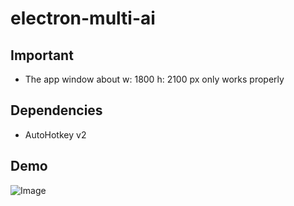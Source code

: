 # electron-multi-ai

## Important

* The app window about w: 1800 h: 2100 px only works properly 

## Dependencies

* AutoHotkey v2

## Demo

![Image](https://github.com/user-attachments/assets/c54f2892-10ac-40d4-b9c5-5aa8304a3215)

